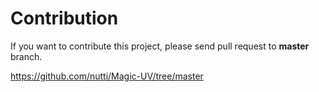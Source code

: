 # Contribution

If you want to contribute this project, please send pull request to **master** branch.

https://github.com/nutti/Magic-UV/tree/master
